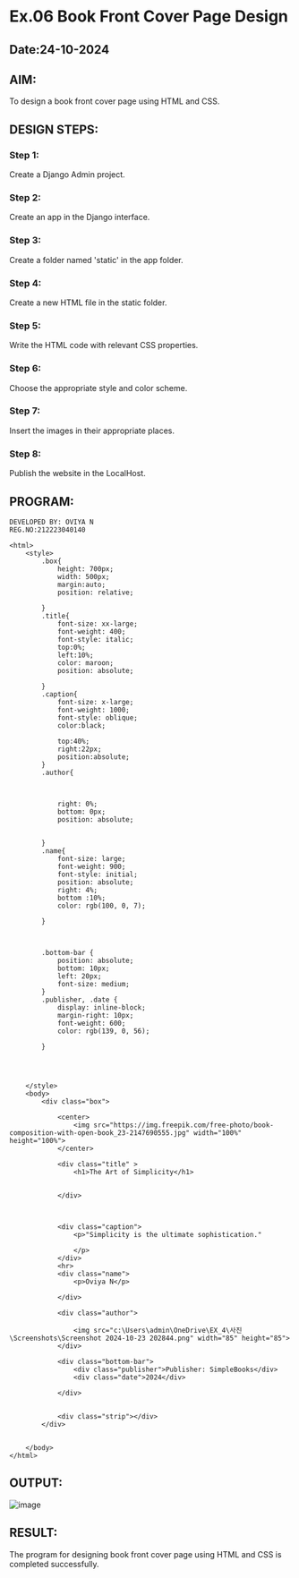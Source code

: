 # Ex.06 Book Front Cover Page Design
## Date:24-10-2024

## AIM:
To design a book front cover page using HTML and CSS.

## DESIGN STEPS:

### Step 1:
Create a Django Admin project.

### Step 2:
Create an app in the Django interface.

### Step 3:
Create a folder named 'static' in the app folder.

### Step 4:
Create a new HTML file in the static folder.

### Step 5:
Write the HTML code with relevant CSS properties.

### Step 6:
Choose the appropriate style and color scheme.

### Step 7:
Insert the images in their appropriate places.

### Step 8:
Publish the website in the LocalHost.

## PROGRAM:
```
DEVELOPED BY: OVIYA N
REG.NO:212223040140
```
```
<html>
    <style>
        .box{
            height: 700px;
            width: 500px;
            margin:auto;
            position: relative;
            
        }
        .title{
            font-size: xx-large;
            font-weight: 400;
            font-style: italic;
            top:0%;
            left:10%;
            color: maroon;
            position: absolute;
            
        }
        .caption{
            font-size: x-large;
            font-weight: 1000;
            font-style: oblique;
            color:black;

            top:40%;
            right:22px;
            position:absolute;
        }
        .author{
            
            
           
            right: 0%;
            bottom: 0px;
            position: absolute;
            
           
        }
        .name{
            font-size: large;
            font-weight: 900;
            font-style: initial;
            position: absolute;
            right: 4%;
            bottom :10%;
            color: rgb(100, 0, 7);

        }

        
   
        .bottom-bar {
            position: absolute;
            bottom: 10px;
            left: 20px;
            font-size: medium;
        }
        .publisher, .date {
            display: inline-block;
            margin-right: 10px;
            font-weight: 600;
            color: rgb(139, 0, 56);

        }
       



    </style>
    <body>
        <div class="box">
            
            <center>
                <img src="https://img.freepik.com/free-photo/book-composition-with-open-book_23-2147690555.jpg" width="100%" height="100%">
            </center>
           
            <div class="title" >
                <h1>The Art of Simplicity</h1>
                

            </div>
            

            
            <div class="caption">
                <p>"Simplicity is the ultimate sophistication." 

                </p>
            </div>
            <hr>
            <div class="name">
                <p>Oviya N</p>
            
            </div>
            
            <div class="author">
                
                <img src="c:\Users\admin\OneDrive\EX_4\사진\Screenshots\Screenshot 2024-10-23 202844.png" width="85" height="85">
            </div>
    
            <div class="bottom-bar">
                <div class="publisher">Publisher: SimpleBooks</div>
                <div class="date">2024</div>
              
            </div>
            
            
            <div class="strip"></div>
        </div>
    
    
    </body>
</html>
```

## OUTPUT:
![image](https://github.com/user-attachments/assets/5a45c2bb-36c2-42e5-8fa7-3d818d32e4b2)


## RESULT:
The program for designing book front cover page using HTML and CSS is completed successfully.
